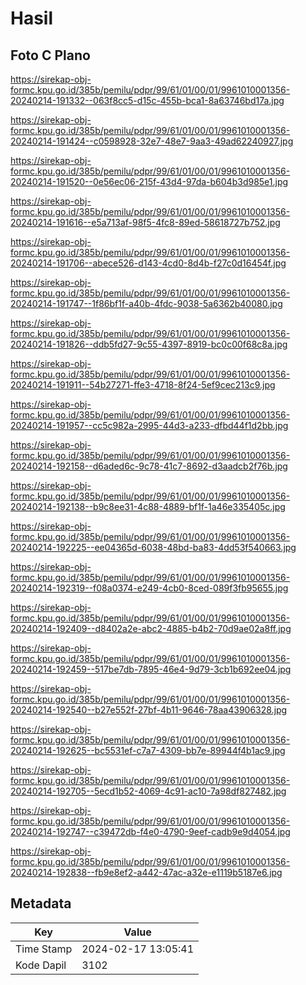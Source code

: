 # Hasil

## Foto C Plano

https://sirekap-obj-formc.kpu.go.id/385b/pemilu/pdpr/99/61/01/00/01/9961010001356-20240214-191332--063f8cc5-d15c-455b-bca1-8a63746bd17a.jpg

https://sirekap-obj-formc.kpu.go.id/385b/pemilu/pdpr/99/61/01/00/01/9961010001356-20240214-191424--c0598928-32e7-48e7-9aa3-49ad62240927.jpg

https://sirekap-obj-formc.kpu.go.id/385b/pemilu/pdpr/99/61/01/00/01/9961010001356-20240214-191520--0e56ec06-215f-43d4-97da-b604b3d985e1.jpg

https://sirekap-obj-formc.kpu.go.id/385b/pemilu/pdpr/99/61/01/00/01/9961010001356-20240214-191616--e5a713af-98f5-4fc8-89ed-58618727b752.jpg

https://sirekap-obj-formc.kpu.go.id/385b/pemilu/pdpr/99/61/01/00/01/9961010001356-20240214-191706--abece526-d143-4cd0-8d4b-f27c0d16454f.jpg

https://sirekap-obj-formc.kpu.go.id/385b/pemilu/pdpr/99/61/01/00/01/9961010001356-20240214-191747--1f86bf1f-a40b-4fdc-9038-5a6362b40080.jpg

https://sirekap-obj-formc.kpu.go.id/385b/pemilu/pdpr/99/61/01/00/01/9961010001356-20240214-191826--ddb5fd27-9c55-4397-8919-bc0c00f68c8a.jpg

https://sirekap-obj-formc.kpu.go.id/385b/pemilu/pdpr/99/61/01/00/01/9961010001356-20240214-191911--54b27271-ffe3-4718-8f24-5ef9cec213c9.jpg

https://sirekap-obj-formc.kpu.go.id/385b/pemilu/pdpr/99/61/01/00/01/9961010001356-20240214-191957--cc5c982a-2995-44d3-a233-dfbd44f1d2bb.jpg

https://sirekap-obj-formc.kpu.go.id/385b/pemilu/pdpr/99/61/01/00/01/9961010001356-20240214-192158--d6aded6c-9c78-41c7-8692-d3aadcb2f76b.jpg

https://sirekap-obj-formc.kpu.go.id/385b/pemilu/pdpr/99/61/01/00/01/9961010001356-20240214-192138--b9c8ee31-4c88-4889-bf1f-1a46e335405c.jpg

https://sirekap-obj-formc.kpu.go.id/385b/pemilu/pdpr/99/61/01/00/01/9961010001356-20240214-192225--ee04365d-6038-48bd-ba83-4dd53f540663.jpg

https://sirekap-obj-formc.kpu.go.id/385b/pemilu/pdpr/99/61/01/00/01/9961010001356-20240214-192319--f08a0374-e249-4cb0-8ced-089f3fb95655.jpg

https://sirekap-obj-formc.kpu.go.id/385b/pemilu/pdpr/99/61/01/00/01/9961010001356-20240214-192409--d8402a2e-abc2-4885-b4b2-70d9ae02a8ff.jpg

https://sirekap-obj-formc.kpu.go.id/385b/pemilu/pdpr/99/61/01/00/01/9961010001356-20240214-192459--517be7db-7895-46e4-9d79-3cb1b692ee04.jpg

https://sirekap-obj-formc.kpu.go.id/385b/pemilu/pdpr/99/61/01/00/01/9961010001356-20240214-192540--b27e552f-27bf-4b11-9646-78aa43906328.jpg

https://sirekap-obj-formc.kpu.go.id/385b/pemilu/pdpr/99/61/01/00/01/9961010001356-20240214-192625--bc5531ef-c7a7-4309-bb7e-89944f4b1ac9.jpg

https://sirekap-obj-formc.kpu.go.id/385b/pemilu/pdpr/99/61/01/00/01/9961010001356-20240214-192705--5ecd1b52-4069-4c91-ac10-7a98df827482.jpg

https://sirekap-obj-formc.kpu.go.id/385b/pemilu/pdpr/99/61/01/00/01/9961010001356-20240214-192747--c39472db-f4e0-4790-9eef-cadb9e9d4054.jpg

https://sirekap-obj-formc.kpu.go.id/385b/pemilu/pdpr/99/61/01/00/01/9961010001356-20240214-192838--fb9e8ef2-a442-47ac-a32e-e1119b5187e6.jpg


## Metadata

| Key        | Value               |
| ---------- | ------------------- |
| Time Stamp | 2024-02-17 13:05:41 |
| Kode Dapil | 3102                |



